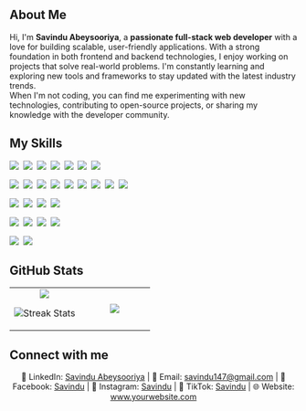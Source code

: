 ## About Me

Hi, I'm **Savindu Abeysooriya**, a **passionate full-stack web developer** with a love for building scalable, user-friendly applications. With a strong foundation in both frontend and backend technologies, I enjoy working on projects that solve real-world problems. I'm constantly learning and exploring new tools and frameworks to stay updated with the latest industry trends.  
When I'm not coding, you can find me experimenting with new technologies, contributing to open-source projects, or sharing my knowledge with the developer community.

## My Skills

<!-- Programming Languages -->
<img src="https://img.shields.io/badge/JavaScript-F7DF1E?logo=javascript&logoColor=000"> 
<img src="https://img.shields.io/badge/TypeScript-3178C6?logo=typescript&logoColor=white"> 
<img src="https://img.shields.io/badge/Python-3776AB?logo=python&logoColor=white"> 
<img src="https://img.shields.io/badge/Java-007396?logo=java&logoColor=white"> 
<img src="https://img.shields.io/badge/C++-00599C?logo=c%2B%2B&logoColor=white"> 
<img src="https://img.shields.io/badge/C%23-239120?logo=c-sharp&logoColor=white"> 
<img src="https://img.shields.io/badge/PHP-777BB4?logo=php&logoColor=white"> 

<!-- Frontend -->
<img src="https://img.shields.io/badge/HTML-E34F26?logo=html5&logoColor=white"> 
<img src="https://img.shields.io/badge/CSS-1572B6?logo=css3&logoColor=white"> 
<img src="https://img.shields.io/badge/Sass-CC6699?logo=sass&logoColor=white"> 
<img src="https://img.shields.io/badge/React-61DAFB?logo=react&logoColor=white"> 
<img src="https://img.shields.io/badge/Next.js-000000?logo=next.js&logoColor=white"> 
<img src="https://img.shields.io/badge/Angular-DD0031?logo=angular&logoColor=white"> 
<img src="https://img.shields.io/badge/Vue.js-4FC08D?logo=vue.js&logoColor=white"> 
<img src="https://img.shields.io/badge/TailwindCSS-06B6D4?logo=tailwind-css&logoColor=white"> 
<img src="https://img.shields.io/badge/Bootstrap-7952B3?logo=bootstrap&logoColor=white"> 

<!-- Backend / Frameworks -->
<img src="https://img.shields.io/badge/Laravel-F05340?logo=laravel&logoColor=white"> 
<img src="https://img.shields.io/badge/Spring Boot-6DB33F?logo=spring&logoColor=white"> 
<img src="https://img.shields.io/badge/Node.js-6DA55F?logo=node.js&logoColor=white"> 
<img src="https://img.shields.io/badge/Express.js-000000?logo=express&logoColor=white"> 

<!-- Databases -->
<img src="https://img.shields.io/badge/MongoDB-%234ea94b.svg?logo=mongodb&logoColor=white"> 
<img src="https://img.shields.io/badge/MySQL-4479A1?logo=mysql&logoColor=white"> 
<img src="https://img.shields.io/badge/SQL_Server-CC2927?logo=microsoft-sql-server&logoColor=white"> 
<img src="https://img.shields.io/badge/SQLite-07405E?logo=sqlite&logoColor=white"> 


<!-- Dev Tools -->
<img src="https://img.shields.io/badge/Git-F05032?logo=git&logoColor=white"> 
<img src="https://img.shields.io/badge/GitHub-181717?logo=github&logoColor=white"> 



## GitHub Stats

<table><tbody><tr border="none"><td width="50%" align="center">
<img align="center" src="https://readme-stats-fork-mauve.vercel.app/api/?username=SavinduAbeysooriya&theme=dark&show_icons=true&count_private=true">

<img alt="Streak Stats" src="https://github-readme-streak-stats-five-roan.vercel.app?user=SavinduAbeysooriya&theme=dark"></td><td width="50%" align="center">
<img align="center" src="https://readme-stats-fork-mauve.vercel.app/api/top-langs/?username=SavinduAbeysooriya&theme=dark&hide_border=false&no-bg=true&no-frame=true&langs_count=6"></td></tr></tbody></table>


## Connect with me

<p align="center">
🔗 LinkedIn: <a href="https://www.linkedin.com/in/savindu-abeysooriya-13082129a/" target="_blank">Savindu Abeysooriya</a> | 
📧 Email: <a href="mailto:savindu147@gmail.com">savindu147@gmail.com</a> | 
📘 Facebook: <a href="https://www.linkedin.com/in/savindu-abeysooriya-13082129a/" target="_blank">Savindu</a> | 
📸 Instagram: <a href="https://www.instagram.com/___saviiieeee.__/" target="_blank">Savindu</a> | 
🎵 TikTok: <a href="https://www.tiktok.com/@_savii____" target="_blank">Savindu</a> | 
🌐 Website: <a href="http://echobits.malsoftbits.com/" target="_blank">www.yourwebsite.com</a>
</p>

